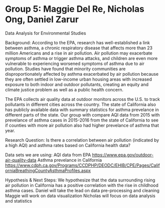 # Group 5: Maggie Del Re, Nicholas Ong, Daniel Zarur

Data Analysis for Environmental Studies

Background:
According to the EPA, research has well-established a link between asthma, a chronic respiratory disease that affects more than 23 million Americans and a rise in air pollution. Air pollution may exacerbate symptoms of asthma or trigger asthma attacks, and children are even more vulnerable to experiencing worsened symptoms of asthma due to air pollution. Studies have found that minority communities are disproportionately affected by asthma exacerbated by air pollution because they are often settled in low-income urban housing areas with increased exposure to both indoor and outdoor pollutants, creating an equity and climate justice problem as well as a public health concern.

The EPA collects air quality data at outdoor monitors across the U.S. to track pollutants in different cities across the country. The state of California also has publicly available data with summary statistics for asthma prevelance in different parts of the state. Our group with compare AQI data from 2015 with prevelance of asthma cases in 2015-2016 from the state of California to see if counties with more air pollution also had higher prevelance of asthma that year.

Research Question:
Is there a correlation between air pollution (indicated by a high AQI) and asthma rates based on California health data?

Data sets we are using:
AQI data from EPA https://www.epa.gov/outdoor-air-quality-data
Asthma prevelance in California
https://www.cdph.ca.gov/Programs/CCDPHP/DEODC/EHIB/CPE/Pages/CaliforniaBreathingCountyAsthmaProfiles.aspx 


Hypothesis & Next Steps:
We hypothesize that the data surrounding rising air pollution in California has a positive correlation with the rise in childhood asthma cases. 
Daniel will take the lead on data pre-processing and cleaning
Maggie will work on data visualization
Nicholas will focus on data analysis and statistics

